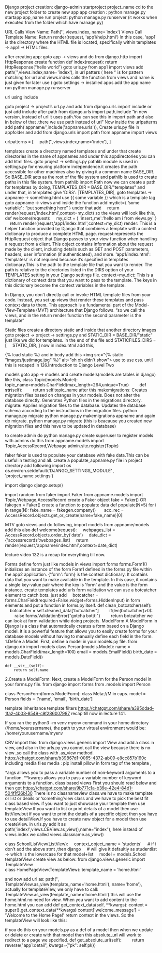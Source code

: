 Django
project creation:   django-admin startproject project_name
cd to the new project folder to create new app
app creation : python manage.py startapp app_name
run project:  python manage.py runserver    (it works when executed from the folder which have manage.py)
 
URL Calls View Name:
Path('', views.index, name='index')
Views Call Template Name:
Return render(request, 'app1/help.html')
In this case, 'app1' is the directory where the HTML file is located, specifically within templates → app1 → HTML files.

after creating app:
goto app → views and do
from django.http import HttpResponse
create function
def index(request):
return HttpResponse(“hello world”)
goto urls.py
from app1 import views
add path('',views.index,name='index'), in url patters  ( here ‘’ is for pattern matching for url and views.index calls the function from views and name is just given for later use )
goto  settings → installed apps add the app name
run  python manage.py runserver 

url using include

goto project → project’s url.py and add
from django.urls import include
or just add include after path
from django.urls import path,include
“in new version, instead of url it uses path.You can see this in import path and also in below of that .there we use path instead of url”
Now inside the urlpatterns add 
path('appname/',include('appname.urls')),
Create urls.py file in appfolder and add
from django.urls import path
from appname import views

urlpatterns = [
    path('',views.index,name='index'),
]

templates
create a directory named templates and under that create directories in the name of appnames and under this appdirectories you can add html files.
goto project → settings.py 
pathlib module is used in settings.py for ensuring platform independence.it creates the path accessible for other machines also by giving it a common name  BASE_DIR. So BASE_DIR acts as the root of the file system and pathlib is used to create paths in this file system.
from pathlib import Path
now we can create a path for templates by doing,
TEMPLATES_DIR = BASE_DIR/"templates"
and under that, in templates give
'DIRS': [TEMPLATES_DIR],
goto templates → appname →  something.html 
use {{ some variable }} which is a template tag
goto appname → views and inside the function add
mydict={ ’some variable’ : “put something here” }
under that add
    return render(request,'index.html',context=my_dict)
so the views will look like this,
def welcome(request):
    my_dict = { 'insert_me':'hello am i from views.py' }
    return render(request,'app1/index.html',context=my_dict)
render: This is a helper function provided by Django that combines a template with a context dictionary to produce a complete HTML page.
request:represents the HttpRequest object that Django passes to your view function when handling a request from a client. This object contains information about the request made by the client, including details such as GET and POST parameters, headers, user information (if authenticated), and more.
'app1/index.html': ‘templates/’  is not required becuase it’s specified in templates dictionary.This is the path to the template file that you want to render. The path is relative to the directories listed in the DIRS option of your TEMPLATES setting in your Django settings file.
context=my_dict: This is a dictionary of context data that you want to pass to the template. The keys in this dictionary become the context variables in the template.

In Django, you don't directly call or invoke HTML template files from your code. Instead, you set up views that render these templates and pass context data to them. This approach is a fundamental part of the Model-View-Template (MVT) architecture that Django follows. 
“so we call the views, and in the return render function the second parameter is the template”

Static files
create a directory static and inside that another directory images
goto project → project → settings.py and STATIC_DIR = BASE_DIR/"static"  
just like we did for templates.
in the end of the file add
STATICFILES_DIRS = [
    STATIC_DIR,
]
now in index.html add this, 
<!DOCTYPE html>
{% load static %}
and in body add this
<img src="{% static "images/justimage.jpg" %}" alt="oh oh didn't show">
use <link rel="stylesheet" href="static/css/first.css" > to use css.
until this is recaped in 126.Introduction to Django Level Two
   

models
goto app → models and create models(models are tables in django) like this,
class Topic(models.Model):
    topic_name=models.CharField(max_length=264,unique=True)
    
    def __str__(self):
        return self.topic_name
after this
makemigrations:
Creates migration files based on changes in your models.
Does not alter the database directly.
Generates Python files in the migrations directory.
migrate:
Applies migration files to the database.
Updates the database schema according to the instructions in the migration files.
python manage.py migrate
python manage.py makemigrations appname
and again do migrate.
python manage.py migrate (this is beacause you created new migration files and this have to be updated in database)

to create admin do 
python manage.py create superuser
to register models with admins do this
from appname.models import Topic,AccessRecord,Webpage
admin.site.register(Topic)


faker
faker is used to populate your database with fake data.This can be useful in testing and all.
create a populate_appname.py file in project directory
add following
import os
os.environ.setdefault('DJANGO_SETTINGS_MODULE' , 'project_name.settings')

import django
django.setup()

import random
from faker import Faker
from appname.models import Topic,Webpage,AccessRecord
create a Faker object
fake = Faker()     OR        fakegen = Faker()
create a function to populate data
def populate(N=5)
for i in range(N):
fake_name = fakegen.company()
      acc_rec = AccessRecord.objects.get_or_create(name=fake_name)[0]

 

MTV
goto views and do following,
import models from appname/models 
add this also
def welcome(request):
    webpages_list = AccessRecord.objects.order_by('date')
    date_dict = {'accessrecords':webpages_list}
    return render(request,'appname/index.html',context=date_dict)

lecture video 132 is a recap for everything till now.

Forms
define form just like models
in views import forms
forms.Form1() initializes an instance of the form Form1 defined in the forms.py file within the app2 application.
{'form': form} is the context dictionary. It contains data that you want to make available in the template. In this case, it contains a single key-value pair where the key is 'form' and the value is the form instance.
create templates 
add urls
form validation
we can use a botcatcher element to catch bots.
just add     botcatcher = forms.CharField(required=False,widget=forms.HiddenInput) 
in form elements.and put a function in forms.py itself.
def clean_botcatcher(self):
        botcatcher = self.cleaned_data['botcatcher']
        if(len(botcatcher)>0):
            raise forms.ValidationError("gotcha bottt!")
        return botcatcher
we can look at form validation while doing projects.
ModelForm
A ModelForm in Django is a class that automatically creates a form based on a Django model. It is a powerful feature that allows you to easily create forms for your database models without having to manually define each field in the form.
1.Define a Model: First, define a model in your models.py file.
from django.db import models
class Person(models.Model):
    name = models.CharField(max_length=100)
    email = models.EmailField()
    birth_date = models.DateField()

    def __str__(self):
        return self.name
2.Create a ModelForm: Next, create a ModelForm for the Person model in your forms.py file.
from django import forms
from .models import Person

class PersonForm(forms.ModelForm):
    class Meta://M in caps.
        model = Person
        fields = ['name', 'email', 'birth_date']


template inheritance
template filters
https://chatgpt.com/share/a395ddad-1fa2-4b03-8549-c9f286007987
recap till now in lecture 141.

If you ran the python3 -m venv myenv command in your home directory (/home/yourusername), the path to your virtual environment would be:
/home/yourusername/myenv

CBV
import this: 
from django.views.generic import View
and add a class in view,
and also in the urls.py you cannot call the view because there is no view ,so call the class with .as_view method.
https://chatgpt.com/share/b39867d1-0065-4372-ab09-e8cc857b160c
including media files
media  : pip install pillow
in form tag of the template ,
<form method="POST" enctype="multipart/form-data">

*args allows you to pass a variable number of non-keyword arguments to a function.
**kwargs allows you to pass a variable number of keyword arguments to a function.
class based views
First you should read below and then gpt
https://chatgpt.com/share/9b771c1a-b39e-42e4-84d1-504f1f26b130
There is no classnameview class.we have to make template or list or deails or ‘something’view class and we have to pick the best fit class based view.
if you want to just showcase your template then use templateView.If you want to list or print details of a model then use listView.but if you want to print the details of a specific object then you have to use detailView.If you have to create new object for a model then use createView.
in urls.py add it as     path('index/',views.CBView.as_view(),name="index"),
here instead of views.index we called views.classname.as_view()

class SchoolListView(ListView):
    context_object_name = 'students'
    # if i don't add the above stmt ,then django
    # will give it defaultly as studentlist -> which is the lowercase for that model+list
    model = models.School
templateView
create view as below:
from django.views.generic import TemplateView  
class HomePageView(TemplateView): 
template_name = 'home.html'

and now add url as:
path('', TemplateView.as_view(template_name='home.html'), name='home'),
actually for templateView, we only have to call:
TemplateView.as_view(template_name='home.html').this will use the home.html.no need for view.
When you want to add content to the home.html you can add 
def get_context_data(self, **kwargs):
context = super().get_context_data(**kwargs) 
context['welcome_message'] = 'Welcome to the Home Page!' 
return context
in the views.
So the templateView will look like this:

if you do this on your models.py as a def of a model then when we update or delete or create with that model then this absolute_url will work to redirect to a page we specified.
def get_absolute_url(self):
        return reverse("app1:detail", kwargs={"pk": self.pk})

